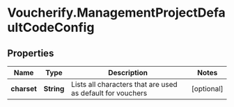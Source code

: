 # Voucherify.ManagementProjectDefaultCodeConfig

## Properties

Name | Type | Description | Notes
------------ | ------------- | ------------- | -------------
**charset** | **String** | Lists all characters that are used as default for vouchers | [optional] 


